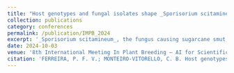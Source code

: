 ```yaml
---
title: "Host genotypes and fungal isolates shape _Sporisorium scitamineum_ transcriptional profiles and shed light on breeding smut-resistant sugarcane cultivars"
collection: publications
category: conferences
permalink: /publication/IMPB_2024
excerpt: '_Sporisorium scitamineum_, the fungus causing sugarcane smut, shows isolate-specific gene expression during early infection. We compared transcriptional profiles of two isolates with different virulence levels in resistant and susceptible sugarcane genotypes. Of the 3,452 genes expressed by the low-virulence isolate, 96% were also expressed by the high-virulence isolate, but key effector genes showed distinct and sometimes opposite expression patterns. Notably, a chitin deacetylase was strongly upregulated in resistant plants infected by the low-virulence isolate. These findings emphasize the role of host-pathogen interactions in disease outcome and suggest paths for developing resistant sugarcane cultivars.'
date: 2024-10-03
venue: '8th International Meeting In Plant Breeding – AI for Scientific Breakthrough: Applications and Innovations'
citation: 'FERREIRA, P. F. V.; MONTEIRO-VITORELLO, C. B. Host genotypes and fungal isolates shape _Sporisorium scitamineum_ transcriptional profiles and shed light on breeding smut-resistant sugarcane cultivars. In: 8th International Meeting In Plant Breeding – AI for Scientific Breakthrough: Applications and Innovations, 2024, Piracicaba, São Paulo.'
---
```

